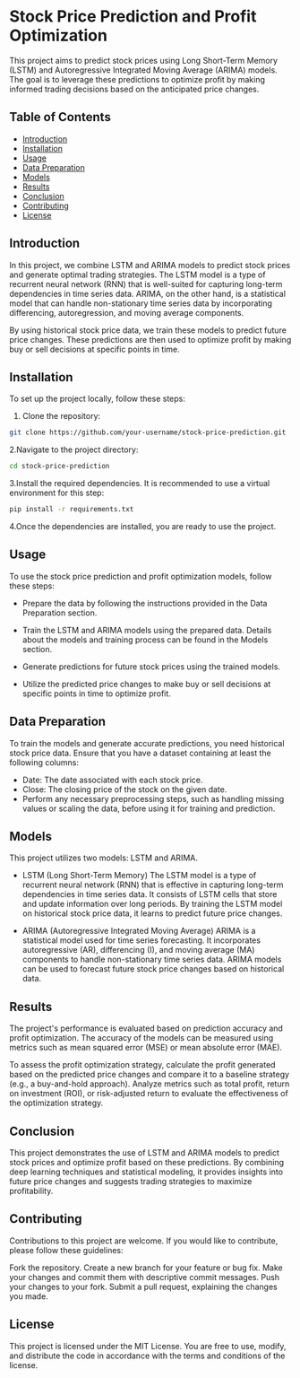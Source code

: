 # Stock Price Prediction and Profit Optimization

This project aims to predict stock prices using Long Short-Term Memory (LSTM) and Autoregressive Integrated Moving Average (ARIMA) models. The goal is to leverage these predictions to optimize profit by making informed trading decisions based on the anticipated price changes.

## Table of Contents

- [Introduction](#introduction)
- [Installation](#installation)
- [Usage](#usage)
- [Data Preparation](#data-preparation)
- [Models](#models)
- [Results](#results)
- [Conclusion](#conclusion)
- [Contributing](#contributing)
- [License](#license)

## Introduction

In this project, we combine LSTM and ARIMA models to predict stock prices and generate optimal trading strategies. The LSTM model is a type of recurrent neural network (RNN) that is well-suited for capturing long-term dependencies in time series data. ARIMA, on the other hand, is a statistical model that can handle non-stationary time series data by incorporating differencing, autoregression, and moving average components.

By using historical stock price data, we train these models to predict future price changes. These predictions are then used to optimize profit by making buy or sell decisions at specific points in time.

## Installation

To set up the project locally, follow these steps:

1. Clone the repository:

 ```bash
 git clone https://github.com/your-username/stock-price-prediction.git
 ```
 
2.Navigate to the project directory:

 ```bash
 cd stock-price-prediction
 ```
 
3.Install the required dependencies. It is recommended to use a virtual environment for this step:

```bash
pip install -r requirements.txt
```

4.Once the dependencies are installed, you are ready to use the project.

## Usage
To use the stock price prediction and profit optimization models, follow these steps:

- Prepare the data by following the instructions provided in the Data Preparation section.

- Train the LSTM and ARIMA models using the prepared data. Details about the models and training process can be found in the Models section.

- Generate predictions for future stock prices using the trained models.

- Utilize the predicted price changes to make buy or sell decisions at specific points in time to optimize profit.

## Data Preparation
To train the models and generate accurate predictions, you need historical stock price data. Ensure that you have a dataset containing at least the following columns:

- Date: The date associated with each stock price.
- Close: The closing price of the stock on the given date.
- Perform any necessary preprocessing steps, such as handling missing values or scaling the data, before using it for training and prediction.

## Models
This project utilizes two models: LSTM and ARIMA.

- LSTM (Long Short-Term Memory)
The LSTM model is a type of recurrent neural network (RNN) that is effective in capturing long-term dependencies in time series data. It consists of LSTM cells that store and update information over long periods. By training the LSTM model on historical stock price data, it learns to predict future price changes.

- ARIMA (Autoregressive Integrated Moving Average)
ARIMA is a statistical model used for time series forecasting. It incorporates autoregressive (AR), differencing (I), and moving average (MA) components to handle non-stationary time series data. ARIMA models can be used to forecast future stock price changes based on historical data.

## Results
The project's performance is evaluated based on prediction accuracy and profit optimization. The accuracy of the models can be measured using metrics such as mean squared error (MSE) or mean absolute error (MAE).

To assess the profit optimization strategy, calculate the profit generated based on the predicted price changes and compare it to a baseline strategy (e.g., a buy-and-hold approach). Analyze metrics such as total profit, return on investment (ROI), or risk-adjusted return to evaluate the effectiveness of the optimization strategy.

## Conclusion
This project demonstrates the use of LSTM and ARIMA models to predict stock prices and optimize profit based on these predictions. By combining deep learning techniques and statistical modeling, it provides insights into future price changes and suggests trading strategies to maximize profitability.

## Contributing
Contributions to this project are welcome. If you would like to contribute, please follow these guidelines:

Fork the repository.
Create a new branch for your feature or bug fix.
Make your changes and commit them with descriptive commit messages.
Push your changes to your fork.
Submit a pull request, explaining the changes you made.

## <span id='license'>License</span>
This project is licensed under the MIT License. You are free to use, modify, and distribute the code in accordance with the terms and conditions of the license.

